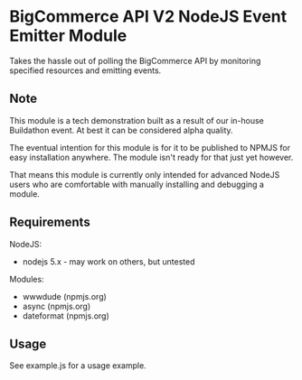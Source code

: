 BigCommerce API V2 NodeJS Event Emitter Module
==============================================

Takes the hassle out of polling the BigCommerce API by monitoring specified resources and emitting events.

Note
----

This module is a tech demonstration built as a result of our in-house Buildathon event. At best it can be considered
alpha quality.

The eventual intention for this module is for it to be published to NPMJS for easy installation anywhere. The module
isn't ready for that just yet however.

That means this module is currently only intended for advanced NodeJS users who are comfortable with manually installing
and debugging a module.

Requirements
------------

NodeJS:

* nodejs 5.x - may work on others, but untested

Modules:

* wwwdude (npmjs.org)
* async (npmjs.org)
* dateformat (npmjs.org)

Usage
-----

See example.js for a usage example.
